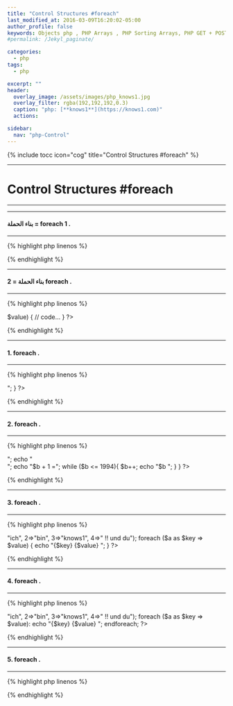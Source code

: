 ```yaml
---
title: "Control Structures #foreach"
last_modified_at: 2016-03-09T16:20:02-05:00
author_profile: false
keywords: Objects php , PHP Arrays , PHP Sorting Arrays, PHP GET + POST + REQUEST,  Control Structures if , Control Structures else  endif , (while),  endwhile, , ,for, endfor, ,foreach, endforeach, switch, endswitch ,Control Structures foreach,
#permalink: /Jekyl_paginate/

categories:
  - php
tags:
  - php

excerpt: ""
header:
  overlay_image: /assets/images/php_knows1.jpg
  overlay_filter: rgba(192,192,192,0.3)
  caption: "php: [**knows1**](https://knows1.com)"
  actions:

sidebar:
  nav: "php-Control"
---
```

{% include tocc icon="cog" title="Control Structures #foreach" %}
******************************************
# Control Structures #foreach
******************************************

******************************************
#### بناء الحملة = foreach 1 .
******************************************
{% highlight php linenos %}
<?php

foreach ($variable as $key ) {
  // code...
}

 ?>
{% endhighlight %}
******************************************
#### بناء الحملة = 2 foreach .
******************************************
{% highlight php linenos %}
<?php

foreach ($variable as $key => $value) {
  // code...
}

 ?>
{% endhighlight %}
******************************************
#### 1. foreach .
******************************************
{% highlight php linenos %}
<?php  
$a = array("ich", "bin", "knows1", " !! und du");

foreach ($a as $b) {
  echo "$b </n>";
}
?>  
{% endhighlight %}
******************************************
#### 2. foreach .
******************************************
{% highlight php linenos %}
<?php
$a = array(1990, 1991, 1992, 1993);
foreach ($a as $b) {

echo "$b </n>";
echo "<br>";
echo "$b + 1 =";
while ($b <= 1994){
$b++;
echo "$b </n>";  
  }

}

?>
{% endhighlight %}
******************************************
#### 3. foreach .
******************************************
{% highlight php linenos %}
<?php
$a = array(1=>"ich", 2=>"bin", 3=>"knows1", 4=>" !! und du");
foreach ($a as $key => $value) {
    echo "{$key}  {$value} ";

}
?>

{% endhighlight %}

******************************************
#### 4. foreach .
******************************************
{% highlight php linenos %}
<?php
  $a = array(1=>"ich", 2=>"bin", 3=>"knows1", 4=>" !! und du");

foreach ($a as $key => $value):

echo "{$key}  {$value} ";

endforeach;

?>

{% endhighlight %}

******************************************
#### 5. foreach .
******************************************
{% highlight php linenos %}
<?php

$array = [ 'a', 'b', 'c', 'd', 'f' ];

foreach( $array as $value ){
    if( $value == 'one' ){
        echo "Number three was found!";

    }
      if( $value == 'a' ){
        echo "k";

    }
      if( $value == 'b' ){
        echo "n";

    }
      if( $value == 'c' ){
        echo "w";

    }
      if( $value == 'd' ){
        echo "s";

    }
        if( $value == 'd' ){
        echo "1";

    }
}

?>
{% endhighlight %}
